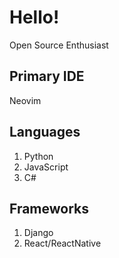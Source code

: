 # Hello!
Open Source Enthusiast

## Primary IDE
Neovim


## Languages 
1. Python
2. JavaScript
3. C#

## Frameworks
1. Django
2. React/ReactNative
